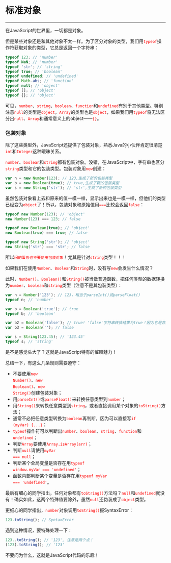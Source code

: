 # 标准对象
---

在JavaScript的世界里，一切都是对象。

但是某些对象还是和其他对象不太一样。为了区分对象的类型，我们用<font color="red"><code>typeof</code></font>操作符获取对象的类型，它总是返回一个字符串：

```javascript
typeof 123; // 'number'
typeof NaN; // 'number'
typeof 'str'; // 'string'
typeof true; // 'boolean'
typeof undefined; // 'undefined'
typeof Math.abs; // 'function'
typeof null; // 'object'
typeof []; // 'object'
typeof {}; // 'object'
```

可见，<font color="red"><code>number</code></font>、<font color="red"><code>string</code></font>、<font color="red"><code>boolean</code></font>、<font color="red"><code>function</code></font>和<font color="red"><code>undefined</code></font>有别于其他类型。特别注意<font color="red"><code>null</code></font>的类型是<font color="red"><code>object</code></font>，<font color="red"><code>Array</code></font>的类型也是<font color="red"><code>object</code></font>，如果我们用<font color="red"><code>typeof</code></font>将无法区分出<font color="red"><code>null</code></font>、<font color="red"><code>Array</code></font>和通常意义上的object——<font color="red"><code>{}</code></font>。

### 包装对象
除了这些类型外，JavaScript还提供了包装对象，熟悉Java的小伙伴肯定很清楚<font color="red"><code>int</code></font>和<font color="red"><code>Integer</code></font>这种暧昧关系。

<font color="red"><code>number</code></font>、<font color="red"><code>boolean</code></font>和<font color="red"><code>string</code></font>都有包装对象。没错，在JavaScript中，字符串也区分<font color="red"><code>string</code></font>类型和它的包装类型。包装对象用<font color="red"><code>new</code></font>创建：

```javascript
var n = new Number(123); // 123,生成了新的包装类型
var b = new Boolean(true); // true,生成了新的包装类型
var s = new String('str'); // 'str',生成了新的包装类型
```

虽然包装对象看上去和原来的值一模一样，显示出来也是一模一样，但他们的类型已经变为<font color="red"><code>object</code></font>了！所以，包装对象和原始值用<font color="red"><code>===</code></font>比较会返回<font color="red"><code>false</code></font>：

```javascript
typeof new Number(123); // 'object'
new Number(123) === 123; // false

typeof new Boolean(true); // 'object'
new Boolean(true) === true; // false

typeof new String('str'); // 'object'
new String('str') === 'str'; // false
```

所以<font color="red"><code>闲的蛋疼也不要使用包装对象</code></font>！尤其是针对<font color="red"><code>string</code></font>类型！！！

如果我们在使用<font color="red"><code>Number</code></font>、<font color="red"><code>Boolean</code></font>和<font color="red"><code>String</code></font>时，没有写<font color="red"><code>new</code></font>会发生什么情况？

此时，<font color="red"><code>Number()</code></font>、<font color="red"><code>Boolean()</code></font>和<font color="red"><code>String()</code></font>被当做普通函数，把任何类型的数据转换为<font color="red"><code>number</code></font>、<font color="red"><code>boolean</code></font>和<font color="red"><code>string</code></font>类型（注意不是其包装类型）：

```javascript
var n = Number('123'); // 123，相当于parseInt()或parseFloat()
typeof n; // 'number'

var b = Boolean('true'); // true
typeof b; // 'boolean'

var b2 = Boolean('false'); // true! 'false'字符串转换结果为true！因为它是非空字符串！
var b3 = Boolean(''); // false

var s = String(123.45); // '123.45'
typeof s; // 'string'
```

是不是感觉头大了？这就是JavaScript特有的催眠魅力！

总结一下，有这么几条规则需要遵守：
* 不要使用<font color="red"><code>new Number()</code></font>、<font color="red"><code>new Boolean()</code></font>、<font color="red"><code>new String()</code></font>创建包装对象；
* 用<font color="red"><code>parseInt()</code></font>或<font color="red"><code>parseFloat()</code></font>来转换任意类型到<font color="red"><code>number</code></font>；
* 用<font color="red"><code>String()</code></font>来转换任意类型到<font color="red"><code>string</code></font>，或者直接调用某个对象的<font color="red"><code>toString()</code></font>方法；
* 通常不必把任意类型转换为<font color="red"><code>boolean</code></font>再判断，因为可以直接写<font color="red"><code>if (myVar) {...}</code></font>；
* <font color="red"><code>typeof</code></font>操作符可以判断出<font color="red"><code>number</code></font>、<font color="red"><code>boolean</code></font>、<font color="red"><code>string</code></font>、<font color="red"><code>function</code></font>和<font color="red"><code>undefined</code></font>；
* 判断<font color="red"><code>Array</code></font>要使用<font color="red"><code>Array.isArray(arr)</code></font>；
* 判断<font color="red"><code>null</code></font>请使用<font color="red"><code>myVar === null</code></font>；
* 判断某个全局变量是否存在用<font color="red"><code>typeof window.myVar === 'undefined'</code></font>；
* 函数内部判断某个变量是否存在用<font color="red"><code>typeof myVar === 'undefined'</code></font>。

最后有细心的同学指出，任何对象都有<font color="red"><code>toString()</code></font>方法吗？<font color="red"><code>null</code></font>和<font color="red"><code>undefined</code></font>就没有！确实如此，这两个特殊值要除外，虽然<font color="red"><code>null</code></font>还伪装成了<font color="red"><code>object</code></font>类型。

更细心的同学指出，<font color="red"><code>number</code></font>对象调用<font color="red"><code>toString()</code></font>报SyntaxError：

```javascript
123.toString(); // SyntaxError
```

遇到这种情况，要特殊处理一下：

```javascript
123..toString(); // '123', 注意是两个点！
(123).toString(); // '123'
```

不要问为什么，这就是JavaScript代码的乐趣！
